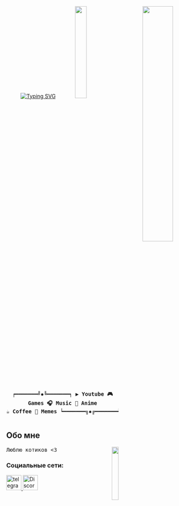 <div align="center">
<a href="https://git.io/typing-svg"><img src="https://readme-typing-svg.demolab.com?font=Fira+Code&size=30&pause=1000&color=FFFF00&center=true&vCenter=true&width=440&height=60&lines=Hello-Hello!+;I+am+Svetlana" alt="Typing SVG" /></a>
<img src="https://github.com/Tosstiv/tosstiv/blob/main/assets/a0473e2846eea68c2d74602e5e79d2ac.jpg?raw=true" width="40%" align="right"/>
<img src="https://github.com/Tosstiv/tosstiv/blob/main/assets/new_cat.gif?raw=true" width="25%"/>
<pre align="center">

┍━━━━━━━╝✹╚━━━━━━━┑
**▶ Youtube**
**🎮 Games**
**🎧 Music**
**🌸 Anime**
**☕️ Coffee**
**🐸 Memes**
┕━━━━━━━╗✹╔━━━━━━━┙
</pre>
</div>

## **Обо мне**
<div align="right">
<img src="https://github.com/Tosstiv/tosstiv/blob/main/assets/cat_sleep.png?raw=true" width="19%" align="right"/>
</div>
<pre>
Люблю котиков <3
</pre>

### Социальные сети:
  <div>
    <a href="https://t.me/tostivab" target="_blank">
        <img src="https://cdn-icons-png.flaticon.com/512/2111/2111646.png" width="40" height="40" alt="telegram">
    </a>
    <a href="https://discord.com/users/726539474401493065" target="_blank">
        <img src="https://raw.githubusercontent.com/danielcranney/readme-generator/main/public/icons/socials/discord.svg" width="40" height="40" alt="Discord"/>
    </a>
  </div>







